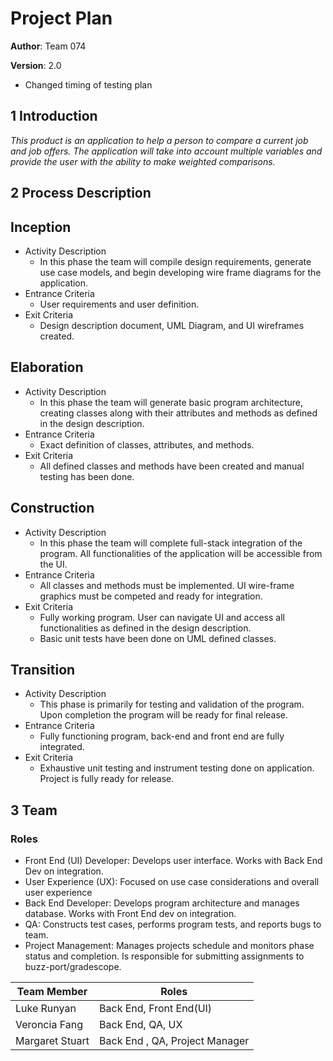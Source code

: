 # Project Plan

**Author**: Team 074

**Version**: 2.0
- Changed timing of testing plan

## 1 Introduction

*This product is an application to help a person to compare a current job and job offers. The application will take into account multiple variables and provide the user with the ability to make weighted comparisons.*

## 2 Process Description

## Inception
- Activity Description
  - In this phase the team will compile design requirements, generate use case models, and begin developing
wire frame diagrams for the application.
- Entrance Criteria
  - User requirements and user definition.
- Exit Criteria
  - Design description document, UML Diagram, and UI wireframes created.

## Elaboration
- Activity Description
  - In this phase the team will generate basic program architecture, creating classes along with their attributes
and methods as defined in the design description.
- Entrance Criteria
  - Exact definition of classes, attributes, and methods. 
- Exit Criteria
  - All defined classes and methods have been created and manual testing has been done.

## Construction
- Activity Description
  - In this phase the team will complete full-stack integration of the program. All functionalities of the application
will be accessible from the UI.
- Entrance Criteria
  - All classes and methods must be implemented. UI wire-frame graphics must be competed and ready for integration.
- Exit Criteria
  - Fully working program. User can navigate UI and access all functionalities as defined in the design description.
  - Basic unit tests have been done on UML defined classes.

## Transition
- Activity Description
  - This phase is primarily for testing and validation of the program. Upon completion the program will be ready for 
final release.
- Entrance Criteria
  - Fully functioning program, back-end and front end are fully integrated.
- Exit Criteria
  - Exhaustive unit testing and instrument testing done on application. Project is fully ready for release.

## 3 Team
### Roles
- Front End (UI) Developer: Develops user interface. Works with Back End Dev on integration.
- User Experience (UX): Focused on use case considerations and overall user experience
- Back End Developer: Develops program architecture and manages database. Works with Front End dev on integration.
- QA: Constructs test cases, performs program tests, and reports bugs to team.
- Project Management: Manages projects schedule and monitors phase status and completion. Is responsible for
submitting assignments to buzz-port/gradescope.

| Team Member     | Roles                          |
|-----------------|--------------------------------|
| Luke Runyan     | Back End, Front End(UI)        |
| Veroncia Fang   | Back End, QA, UX               |
| Margaret Stuart | Back End , QA, Project Manager |